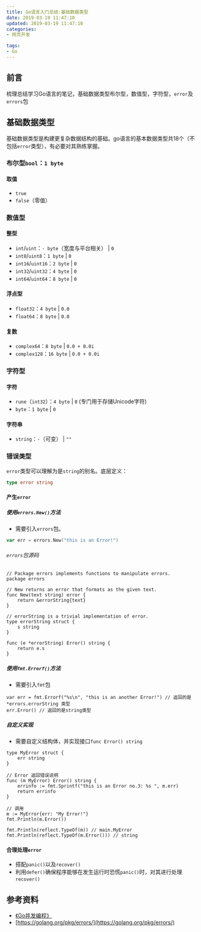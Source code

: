 ```yaml
---
title: Go语言入门总结:基础数据类型
date: 2019-03-19 11:47:10
updated: 2019-03-19 11:47:10
categories:
- 网页开发

tags:
- Go
---
```

## 前言
梳理总结学习Go语言的笔记，基础数据类型布尔型，数值型，字符型，`error`及`errors`包

<!-- more -->
## 基础数据类型
基础数据类型是构建更复杂数据结构的基础。go语言的基本数据类型共18个（不包括`error`类型），有必要对其熟练掌握。

### 布尔型`bool`：`1 byte`
#### 取值
- `true`
- `false`（零值）

### 数值型
#### 整型
- `int`/`uint`：`- byte`（宽度与平台相关） | `0`
- `int8`/`uint8`：`1 byte` | `0`
- `int16`/`uint16`：`2 byte` | `0`
- `int32`/`uint32`：`4 byte` | `0`
- `int64`/`uint64`：`8 byte` | `0`

#### 浮点型
- `float32`：`4 byte` | `0.0`
- `float64`：`8 byte` | `0.0`

#### 复数
- `complex64`：`8 byte` | `0.0 + 0.0i`
- `complex128`：`16 byte` | `0.0 + 0.0i`

### 字符型
#### 字符
- `rune`（`int32`）：`4 byte` | `0` (专门用于存储Unicode字符)
- `byte`：`1 byte` | `0`

#### 字符串
- `string`：`-`（可变） | `""`

### 错误类型
`error`类型可以理解为是`string`的别名。底层定义：
```go
type error string
```

#### 产生`error`
##### 使用`errors.New()`方法
- 需要引入`errors`包。

```go
var err = errors.New("this is an Error!")
```

###### `errors`包源码
```
// Package errors implements functions to manipulate errors.
package errors

// New returns an error that formats as the given text.
func New(text string) error {
    return &errorString{text}
}

// errorString is a trivial implementation of error.
type errorString struct {
    s string
}

func (e *errorString) Error() string {
    return e.s
}
```

##### 使用`fmt.Errorf()`方法
- 需要引入`fmt`包
```
var err = fmt.Errorf("%s\n", "this is an another Error!") // 返回的是*errors.errorString 类型
err.Error() // 返回的是string类型
```

##### 自定义实现
- 需要自定义结构体，并实现接口`func Error() string`

```
type MyError struct {
    err string
}

// Error 返回错误说明
func (m MyError) Error() string {
    errinfo := fmt.Sprintf("this is an Error no.3: %s ", m.err)
    return errinfo
}

// 调用
m := MyError{err: "My Error!"}
fmt.Println(m.Error())

fmt.Println(reflect.TypeOf(m)) // main.MyError
fmt.Println(reflect.TypeOf(m.Error())) // string
```

#### 合理处理`error`
- 搭配`panic()`以及`recover()`
- 利用`defer()`确保程序能够在发生运行时恐慌`panic()`时，对其进行处理`recover()`

## 参考资料
- [《Go并发编程》](https://book.douban.com/subject/27016236/)
- [https://golang.org/pkg/errors/](https://golang.org/pkg/errors/)